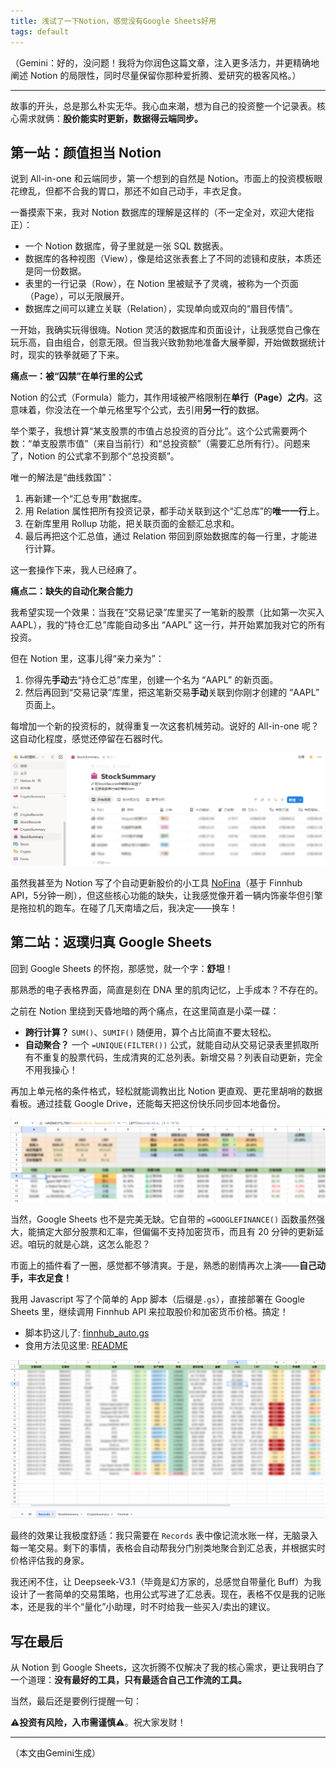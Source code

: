 ```yaml
---
title: 浅试了一下Notion，感觉没有Google Sheets好用
tags: default
---
```


（Gemini：好的，没问题！我将为你润色这篇文章，注入更多活力，并更精确地阐述 Notion 的局限性，同时尽量保留你那种爱折腾、爱研究的极客风格。）

---

故事的开头，总是那么朴实无华。我心血来潮，想为自己的投资整一个记录表。核心需求就俩：**股价能实时更新，数据得云端同步。**

## 第一站：颜值担当 Notion

说到 All-in-one 和云端同步，第一个想到的自然是 Notion。市面上的投资模板眼花缭乱，但都不合我的胃口，那还不如自己动手，丰衣足食。

一番摸索下来，我对 Notion 数据库的理解是这样的（不一定全对，欢迎大佬指正）：

-   一个 Notion 数据库，骨子里就是一张 SQL 数据表。
-   数据库的各种视图（View），像是给这张表套上了不同的滤镜和皮肤，本质还是同一份数据。
-   表里的一行记录（Row），在 Notion 里被赋予了灵魂，被称为一个页面（Page），可以无限展开。
-   数据库之间可以建立关联（Relation），实现单向或双向的“眉目传情”。

一开始，我确实玩得很嗨。Notion 灵活的数据库和页面设计，让我感觉自己像在玩乐高，自由组合，创意无限。但当我兴致勃勃地准备大展拳脚，开始做数据统计时，现实的铁拳就砸了下来。

**痛点一：被“囚禁”在单行里的公式**

Notion 的公式（Formula）能力，其作用域被严格限制在**单行（Page）之内**。这意味着，你没法在一个单元格里写个公式，去引用**另一行**的数据。

举个栗子，我想计算“某支股票的市值占总投资的百分比”。这个公式需要两个数：“单支股票市值”（来自当前行）和“总投资额”（需要汇总所有行）。问题来了，Notion 的公式拿不到那个“总投资额”。

唯一的解法是“曲线救国”：
1.  再新建一个“汇总专用”数据库。
2.  用 Relation 属性把所有投资记录，都手动关联到这个“汇总库”的**唯一一行**上。
3.  在新库里用 Rollup 功能，把关联页面的金额汇总求和。
4.  最后再把这个汇总值，通过 Relation 带回到原始数据库的每一行里，才能进行计算。

这一套操作下来，我人已经麻了。

**痛点二：缺失的自动化聚合能力**

我希望实现一个效果：当我在“交易记录”库里买了一笔新的股票（比如第一次买入 AAPL），我的“持仓汇总”库能自动多出 “AAPL” 这一行，并开始累加我对它的所有投资。

但在 Notion 里，这事儿得“亲力亲为”：
1.  你得先**手动**去“持仓汇总”库里，创建一个名为 “AAPL” 的新页面。
2.  然后再回到“交易记录”库里，把这笔新交易**手动**关联到你刚才创建的 “AAPL” 页面上。

每增加一个新的投资标的，就得重复一次这套机械劳动。说好的 All-in-one 呢？这自动化程度，感觉还停留在石器时代。

![notion](https://raw.githubusercontent.com/pzweuj/pzweuj.github.io/refs/heads/master/content/data/images/20250829_notion.png)

虽然我甚至为 Notion 写了个自动更新股价的小工具 [NoFina](https://github.com/pzweuj/NoFina)（基于 Finnhub API，5分钟一刷），但这些核心功能的缺失，让我感觉像开着一辆内饰豪华但引擎是拖拉机的跑车。在碰了几天南墙之后，我决定——换车！

## 第二站：返璞归真 Google Sheets

回到 Google Sheets 的怀抱，那感觉，就一个字：**舒坦**！

那熟悉的电子表格界面，简直是刻在 DNA 里的肌肉记忆，上手成本？不存在的。

之前在 Notion 里绕到天昏地暗的两个痛点，在这里简直是小菜一碟：
-   **跨行计算？** `SUM()`、`SUMIF()` 随便用，算个占比简直不要太轻松。
-   **自动聚合？** 一个 `=UNIQUE(FILTER())` 公式，就能自动从交易记录表里抓取所有不重复的股票代码，生成清爽的汇总列表。新增交易？列表自动更新，完全不用我操心！

再加上单元格的条件格式，轻松就能调教出比 Notion 更直观、更花里胡哨的数据看板。通过挂载 Google Drive，还能每天把这份快乐同步回本地备份。

![GS_1](https://raw.githubusercontent.com/pzweuj/pzweuj.github.io/refs/heads/master/content/data/images/20250829_gs_1.png)

当然，Google Sheets 也不是完美无缺。它自带的 `=GOOGLEFINANCE()` 函数虽然强大，能搞定大部分股票和汇率，但偏偏不支持加密货币，而且有 20 分钟的更新延迟。咱玩的就是心跳，这怎么能忍？

市面上的插件看了一圈，感觉都不够清爽。于是，熟悉的剧情再次上演——**自己动手，丰衣足食！**

我用 Javascript 写了个简单的 App 脚本（后缀是`.gs`），直接部署在 Google Sheets 里，继续调用 Finnhub API 来拉取股价和加密货币价格。搞定！

-   脚本扔这儿了: [finnhub_auto.gs](https://github.com/pzweuj/NoFina/blob/main/finnhub_auto.gs)
-   食用方法见这里: [README](https://github.com/pzweuj/NoFina?tab=readme-ov-file#google-sheets)

![GS_2](https://raw.githubusercontent.com/pzweuj/pzweuj.github.io/refs/heads/master/content/data/images/20250829_gs_2.png)

最终的效果让我极度舒适：我只需要在 `Records` 表中像记流水账一样，无脑录入每一笔交易。剩下的事情，表格会自动帮我分门别类地聚合到汇总表，并根据实时价格评估我的身家。

我还闲不住，让 Deepseek-V3.1（毕竟是幻方家的，总感觉自带量化 Buff）为我设计了一套简单的交易策略，也用公式写进了汇总表。现在，表格不仅是我的记账本，还是我的半个“量化”小助理，时不时给我一些买入/卖出的建议。

## 写在最后

从 Notion 到 Google Sheets，这次折腾不仅解决了我的核心需求，更让我明白了一个道理：**没有最好的工具，只有最适合自己工作流的工具。**

当然，最后还是要例行提醒一句：

⚠**投资有风险，入市需谨慎**⚠。祝大家发财！

---

（本文由Gemini生成）